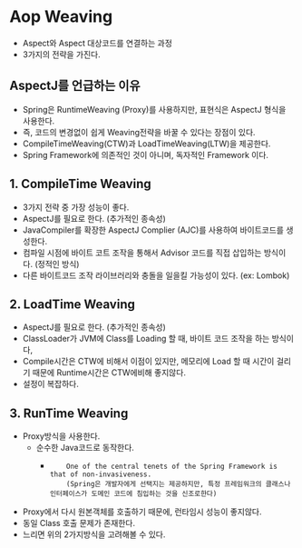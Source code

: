 # Aop Weaving
- Aspect와 Aspect 대상코드를 연결하는 과정
- 3가지의 전략을 가진다.

## AspectJ를 언급하는 이유

- Spring은 RuntimeWeaving (Proxy)를 사용하지만, 표현식은 AspectJ 형식을 사용한다.
- 즉, 코드의 변경없이 쉽게 Weaving전략을 바꿀 수 있다는 장점이 있다.
- CompileTimeWeaving(CTW)과 LoadTimeWeaving(LTW)을 제공한다.
- Spring Framework에 의존적인 것이 아니며, 독자적인 Framework 이다.

## 1. CompileTime Weaving

- 3가지 전략 중 가장 성능이 좋다.
- AspectJ를 필요로 한다. (추가적인 종속성)
- JavaCompiler를 확장한 AspectJ Complier (AJC)를 사용하여 바이트코드를 생성한다.
- 컴파일 시점에 바이트 코트 조작을 통해서 Advisor 코드를 직접 삽입하는 방식이다. (정적인 방식)
- 다른 바이트코드 조작 라이브러리와 충돌을 일을킬 가능성이 있다. (ex: Lombok)

## 2. LoadTime Weaving
- AspectJ를 필요로 한다. (추가적인 종속성)
- ClassLoader가 JVM에 Class를 Loading 할 때, 바이트 코드 조작을 하는 방식이다,
- Compile시간은 CTW에 비해서 이점이 있지만, 메모리에 Load 할 때 시간이 걸리기 때문에 Runtime시간은 CTW에비해 좋지않다.
- 설정이 복잡하다.

## 3. RunTime Weaving
- Proxy방식을 사용한다.
  - 순수한 Java코드로 동작한다.
    - ```text
          One of the central tenets of the Spring Framework is that of non-invasiveness.
          (Spring은 개발자에게 선택지는 제공하지만, 특정 프레임워크의 클래스나 인터페이스가 도메인 코드에 침입하는 것을 신조로한다)
      ```
- Proxy에서 다시 원본객체를 호출하기 때문에, 런타임시 성능이 좋지않다.
- 동일 Class 호출 문제가 존재한다.
- 느리면 위의 2가지방식을 고려해볼 수 있다.